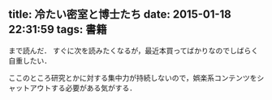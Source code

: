 title: 冷たい密室と博士たち
date: 2015-01-18 22:31:59
tags: 書籍
---

まで読んだ．
すぐに次を読みたくなるが，最近本買ってばかりなのでしばらく自重したい．

ここのところ研究とかに対する集中力が持続しないので，娯楽系コンテンツをシャットアウトする必要がある気がする．

